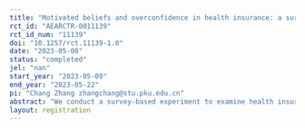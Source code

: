 ```yaml
---
title: "Motivated beliefs and overconfidence in health insurance: a survey study with married individuals"
rct_id: "AEARCTR-0011139"
rct_id_num: "11139"
doi: "10.1257/rct.11139-1.0"
date: "2023-05-08"
status: "completed"
jel: "nan"
start_year: "2023-05-09"
end_year: "2023-05-22"
pi: "Chang Zhang zhangchang@stu.pku.edu.cn"
abstract: "We conduct a survey-based experiment to examine health insurance demand and overconfidence in health among married individuals. The aim is to provide direct evidence that individuals are overconfident about their own and their spouse's health risks and that they believe they are healthier than their spouses. Additionally, we will investigate how individuals update health-related information about themselves compared to their spouses. The questionnaire comprises six parts. The first part is for collecting basic information about the subjects and their spouses, including age and gender. The second part focuses on the subjects' perceptions of their own and their spouses' health risk. The third part explores how they update health-related information about themselves and their spouses. The fourth part collects health information for both the subjects and their spouses. The fifth part collects information on the subjects' and their spouses' occupation, education level, lifestyle habits, risk preferences, and commercial insurance purchases. Finally, the sixth part focuses on the potential effect of the experimenter's demand. We expect that the results of the experiment will provide valuable insights into health insurance demand and overconfidence among married individuals, shedding light on how they update and perceive health-related information about themselves and their spouses."
layout: registration
---
```


